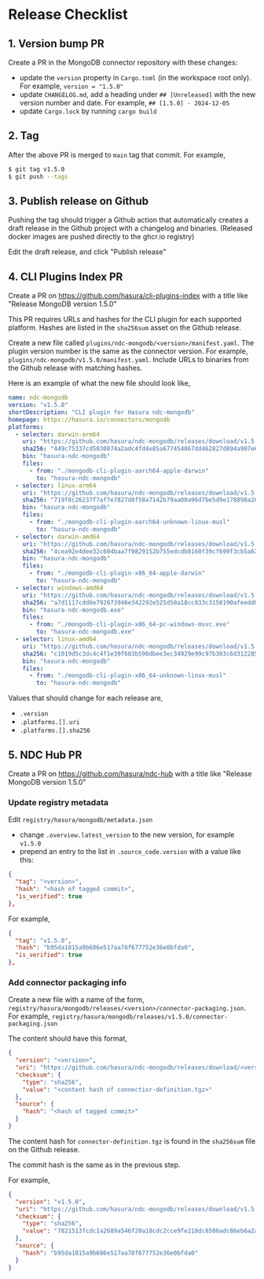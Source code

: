 # Release Checklist

## 1. Version bump PR

Create a PR in the MongoDB connector repository with these changes:

- update the `version` property in `Cargo.toml` (in the workspace root only). For example, `version = "1.5.0"`
- update `CHANGELOG.md`, add a heading under `## [Unreleased]` with the new version number and date. For example, `## [1.5.0] - 2024-12-05`
- update `Cargo.lock` by running `cargo build`

## 2. Tag

After the above PR is merged to `main` tag that commit. For example,

```sh
$ git tag v1.5.0
$ git push --tags
```

## 3. Publish release on Github

Pushing the tag should trigger a Github action that automatically creates
a draft release in the Github project with a changelog and binaries. (Released
docker images are pushed directly to the ghcr.io registry)

Edit the draft release, and click "Publish release"

## 4. CLI Plugins Index PR

Create a PR on https://github.com/hasura/cli-plugins-index with a title like
"Release MongoDB version 1.5.0"

This PR requires URLs and hashes for the CLI plugin for each supported platform.
Hashes are listed in the `sha256sum` asset on the Github release.

Create a new file called `plugins/ndc-mongodb/<version>/manifest.yaml`. The
plugin version number is the same as the connector version. For example,
`plugins/ndc-mongodb/v1.5.0/manifest.yaml`. Include URLs to binaries from the
Github release with matching hashes. 

Here is an example of what the new file should look like,

```yaml
name: ndc-mongodb
version: "v1.5.0"
shortDescription: "CLI plugin for Hasura ndc-mongodb"
homepage: https://hasura.io/connectors/mongodb
platforms:
  - selector: darwin-arm64
    uri: "https://github.com/hasura/ndc-mongodb/releases/download/v1.5.0/mongodb-cli-plugin-aarch64-apple-darwin"
    sha256: "449c75337cd5030074a2adc4fd4e85a677454867dd462827d894a907e6fe2031"
    bin: "hasura-ndc-mongodb"
    files:
      - from: "./mongodb-cli-plugin-aarch64-apple-darwin"
        to: "hasura-ndc-mongodb"
  - selector: linux-arm64
    uri: "https://github.com/hasura/ndc-mongodb/releases/download/v1.5.0/mongodb-cli-plugin-aarch64-unknown-linux-musl"
    sha256: "719f8c26237f7af7e7827d8f58a7142b79aa00a96d7be5d9e178898a20cbcb7c"
    bin: "hasura-ndc-mongodb"
    files:
      - from: "./mongodb-cli-plugin-aarch64-unknown-linux-musl"
        to: "hasura-ndc-mongodb"
  - selector: darwin-amd64
    uri: "https://github.com/hasura/ndc-mongodb/releases/download/v1.5.0/mongodb-cli-plugin-x86_64-apple-darwin"
    sha256: "4cea92e4dee32c604baa7f9829152b755edcdb8160f39cf699f3cb5a62d3dc50"
    bin: "hasura-ndc-mongodb"
    files:
      - from: "./mongodb-cli-plugin-x86_64-apple-darwin"
        to: "hasura-ndc-mongodb"
  - selector: windows-amd64
    uri: "https://github.com/hasura/ndc-mongodb/releases/download/v1.5.0/mongodb-cli-plugin-x86_64-pc-windows-msvc.exe"
    sha256: "a7d1117cdd6e792673946e342292e525d50a18cc833c3150190afeedd06e9538"
    bin: "hasura-ndc-mongodb.exe"
    files:
      - from: "./mongodb-cli-plugin-x86_64-pc-windows-msvc.exe"
        to: "hasura-ndc-mongodb.exe"
  - selector: linux-amd64
    uri: "https://github.com/hasura/ndc-mongodb/releases/download/v1.5.0/mongodb-cli-plugin-x86_64-unknown-linux-musl"
    sha256: "c1019d5c3dc4c4f1e39f683b590dbee3ec34929e99c97b303c6d312285a316c1"
    bin: "hasura-ndc-mongodb"
    files:
      - from: "./mongodb-cli-plugin-x86_64-unknown-linux-musl"
        to: "hasura-ndc-mongodb"
```

Values that should change for each release are,

- `.version`
- `.platforms.[].uri`
- `.platforms.[].sha256`

## 5. NDC Hub PR

Create a PR on https://github.com/hasura/ndc-hub with a title like "Release
MongoDB version 1.5.0"

### Update registry metadata

Edit `registry/hasura/mongodb/metadata.json`

- change `.overview.latest_version` to the new version, for example `v1.5.0`
- prepend an entry to the list in `.source_code.version` with a value like this:

```json
{
  "tag": "<version>",
  "hash": "<hash of tagged commit>",
  "is_verified": true
},
```

For example,

```json
{
  "tag": "v1.5.0",
  "hash": "b95da1815a9b686e517aa78f677752e36e0bfda0",
  "is_verified": true
},
```

### Add connector packaging info

Create a new file with a name of the form,
`registry/hasura/mongodb/releases/<version>/connector-packaging.json`. For
example, `registry/hasura/mongodb/releases/v1.5.0/connector-packaging.json`

The content should have this format,

```json
{
  "version": "<version>",
  "uri": "https://github.com/hasura/ndc-mongodb/releases/download/<version>/connector-definition.tgz",
  "checksum": {
    "type": "sha256",
    "value": "<content hash of connectior-definition.tgz>"
  },
  "source": {
    "hash": "<hash of tagged commit>"
  }
}
```

The content hash for `connector-definition.tgz` is found in the `sha256sum` file
on the Github release.

The commit hash is the same as in the previous step.

For example,

```json
{
  "version": "v1.5.0",
  "uri": "https://github.com/hasura/ndc-mongodb/releases/download/v1.5.0/connector-definition.tgz",
  "checksum": {
    "type": "sha256",
    "value": "7821513fcdc1a2689a546f20a18cdc2cce9fe218dc8506adc86eb6a2a3b256a9"
  },
  "source": {
    "hash": "b95da1815a9b686e517aa78f677752e36e0bfda0"
  }
}
```
